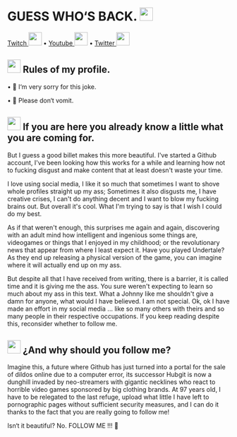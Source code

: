 <h1>   GUESS WHO‘S BACK.  <img src="https://i.pinimg.com/originals/87/73/03/87730314a01744f90728e26f5509ae3d.png" width="30"/> </h1>
  <a href=https://www.twitch.tv/lilcannon89>Twitch <img src="https://logos-marcas.com/wp-content/uploads/2020/11/Twitch-Emblema.png" width="30px"></a>  •
  <a href=https://www.youtube.com/channel/UCcbDXjeZ5x-f2nrEvmKoD9w>Youtube <img src="https://i.pinimg.com/originals/de/1c/91/de1c91788be0d791135736995109272a.png" width="30px"></a> •
  <a href="https://twitter.com/intent/follow?screen_name=lilcannon89">Twitter <img src="https://logos-marcas.com/wp-content/uploads/2020/04/Twitter-Logo.png" width="30px"></a> 
</p>

<!--START_SECTION:endorsements-->
<img src="https://raw.githubusercontent.com/iampavangandhi/iampavangandhi/master/gifs/Hi.gif" width="30px">   Rules of my profile.
---------------------------------------------------
• 📏 I‘m very sorry for this joke.

• 📐 Please don‘t vomit.

<!--START_SECTION:endorsements-->
<img src="https://emojis.slackmojis.com/emojis/images/1531849430/4246/blob-sunglasses.gif?1531849430" width="30"/>   If you are here you already know a little what you are coming for.
---------------------------------------------------

But I guess a good billet makes this more beautiful. I've started a Github account, I've been looking how this works for a while and learning how not to fucking disgust and make content that at least doesn't waste your time. 

I love using social media, I like it so much that sometimes I want to shove whole profiles straight up my ass; Sometimes it also disgusts me, I have creative crises, I can't do anything decent and I want to blow my fucking brains out. But overall it's cool. What I'm trying to say is that I wish I could do my best. 

As if that weren't enough, this surprises me again and again, discovering with an adult mind how intelligent and ingenious some things are, videogames or things that I enjoyed in my childhood; or the revolutionary news that appear from where I least expect it. Have you played Undertale? As they end up releasing a physical version of the game, you can imagine where it will actually end up on my ass. 

But despite all that I have received from writing, there is a barrier, it is called time and it is giving me the ass. You sure weren't expecting to learn so much about my ass in this text. What a Johnny like me shouldn't give a damn for anyone, what would I have believed. I am not special. Ok, ok I have made an effort in my social media ... like so many others with theirs and so many people in their respective occupations. If you keep reading despite this, reconsider whether to follow me.

<!--START_SECTION:endorsements-->
<img src="https://i.pinimg.com/originals/0e/3e/e5/0e3ee551876e1ad2a39f89e4adf9168a.gif" width="30"/>   ¿And why should you follow me?
---------------------------------------------------

Imagine this, a future where Github has just turned into a portal for the sale of dildos online due to a computer error, its successor Hubgit is now a dunghill invaded by neo-streamers with gigantic necklines who react to horrible video games sponsored by big clothing brands. At 97 years old, I have to be relegated to the last refuge, upload what little I have left to pornographic pages without sufficient security measures, and I can do it thanks to the fact that you are really going to follow me!

Isn‘t it beautiful? No. FOLLOW ME !!! 💉



